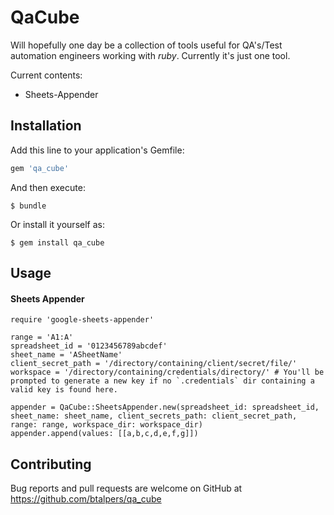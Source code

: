 # QaCube

Will hopefully one day be a collection of tools useful for QA's/Test automation engineers working with *ruby*. Currently it's just one tool.

Current contents:
 - Sheets-Appender


## Installation

Add this line to your application's Gemfile:

```ruby
gem 'qa_cube'
```

And then execute:

    $ bundle

Or install it yourself as:

    $ gem install qa_cube

## Usage

#### Sheets Appender
```
require 'google-sheets-appender'

range = 'A1:A'
spreadsheet_id = '0123456789abcdef'
sheet_name = 'ASheetName'
client_secret_path = '/directory/containing/client/secret/file/'
workspace = '/directory/containing/credentials/directory/' # You'll be prompted to generate a new key if no `.credentials` dir containing a valid key is found here.

appender = QaCube::SheetsAppender.new(spreadsheet_id: spreadsheet_id, sheet_name: sheet_name, client_secrets_path: client_secret_path, range: range, workspace_dir: workspace_dir)
appender.append(values: [[a,b,c,d,e,f,g]])

```
## Contributing

Bug reports and pull requests are welcome on GitHub at https://github.com/btalpers/qa_cube
